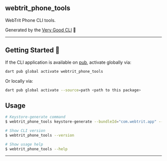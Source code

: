 ## webtrit_phone_tools

WebTrit Phone CLI tools.

Generated by the [Very Good CLI][very_good_cli_link] 🤖

---

## Getting Started 🚀

If the CLI application is available on [pub](https://pub.dev), activate globally via:

```sh
dart pub global activate webtrit_phone_tools
```

Or locally via:

```sh
dart pub global activate --source=path <path to this package>
```

## Usage

```sh
# Keystore-generate command
$ webtrit_phone_tools keystore-generate --bundleId="com.webtrit.app" --appendDirectory ../webtrit_phone_keystores

# Show CLI version
$ webtrit_phone_tools --version

# Show usage help
$ webtrit_phone_tools --help
```

---

[very_good_cli_link]: https://github.com/VeryGoodOpenSource/very_good_cli
